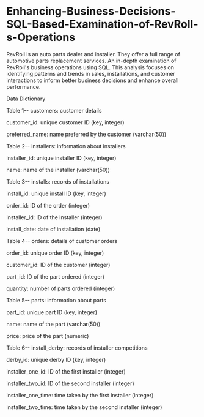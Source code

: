 # Enhancing-Business-Decisions-SQL-Based-Examination-of-RevRoll-s-Operations
RevRoll is an auto parts dealer and installer. They offer a full range of automotive parts replacement services. An in-depth examination of RevRoll's business operations using SQL. This analysis focuses on identifying patterns and trends in sales, installations, and customer interactions to inform better business decisions and enhance overall performance.

Data Dictionary

Table 1-- customers: customer details

customer_id: unique customer ID (key, integer)

preferred_name: name preferred by the customer (varchar(50))

Table 2-- installers: information about installers

installer_id: unique installer ID (key, integer)

name: name of the installer (varchar(50))

Table 3-- installs: records of installations

install_id: unique install ID (key, integer)

order_id: ID of the order (integer)

installer_id: ID of the installer (integer)

install_date: date of installation (date)

Table 4-- orders: details of customer orders

order_id: unique order ID (key, integer)

customer_id: ID of the customer (integer)

part_id: ID of the part ordered (integer)

quantity: number of parts ordered (integer)

Table 5-- parts: information about parts

part_id: unique part ID (key, integer)

name: name of the part (varchar(50))

price: price of the part (numeric)

Table 6-- install_derby: records of installer competitions

derby_id: unique derby ID (key, integer)

installer_one_id: ID of the first installer (integer)

installer_two_id: ID of the second installer (integer)

installer_one_time: time taken by the first installer (integer)

installer_two_time: time taken by the second installer (integer)
